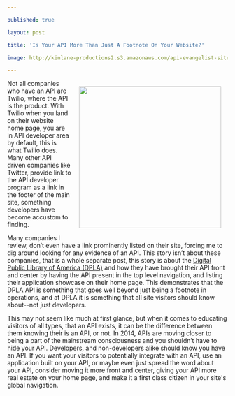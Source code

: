 ---
published: true
layout: post
title: 'Is Your API More Than Just A Footnote On Your Website?'
image: http://kinlane-productions2.s3.amazonaws.com/api-evangelist-site/blog/dpla-home-page.png
---

<p><a href="/admin/blog/"></a><img style="padding: 15px;" src="https://kinlane-productions2.s3.amazonaws.com/api-evangelist-site/blog/dpla-home-page.png" alt="" width="325" align="right" />
<p>Not all companies who have an API are Twilio, where the API is the product. With Twilio when you land on their website home page, you are in API developer area by default, this is what Twilio does. Many other API driven companies like Twitter, provide link to the API developer program as a link in the footer of the main site, something developers have become accustom to finding.
<p>Many companies I review, don&rsquo;t even have a link prominently listed on their site, forcing me to dig around looking for any evidence of an API. This story isn&rsquo;t about these companies, that is a whole separate post, this story is about the <a href="http://dp.la/">Digital Public Library of America (DPLA)</a> and how they have brought their API front and center by having the API present in the top level navigation, and listing their application showcase on their home page. This demonstrates that the DPLA API is something that goes well beyond just being a footnote in operations, and at DPLA it is something that all site visitors should know about--not just developers.
<p>This may not seem like much at first glance, but when it comes to educating visitors of all types, that an API exists, it can be the difference between them knowing their is an API, or not. In 2014, APIs are moving closer to being a part of the mainstream consciousness and you shouldn&rsquo;t have to hide your API. Developers, and non-developers alike should know you have an API. If you want your visitors to potentially integrate with an API, use an application built on your API, or maybe even just spread the word about your API, consider moving it more front and center, giving your API more real estate on your home page, and make it a first class citizen in your site's global navigation.

